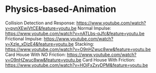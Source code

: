# Physics-based-Animation
Collision Detection and Response: https://www.youtube.com/watch?v=pynXEwiVtCE&feature=youtu.be
Normal Impulse: https://www.youtube.com/watch?v=nATLbs-qJfc&feature=youtu.be
Frictional Impulse: https://www.youtube.com/watch?v=XzIe_xDizE4&feature=youtu.be
Stacking: https://www.youtube.com/watch?v=O9nHZwuc8ww&feature=youtu.be
Card House With NO Friction: https://www.youtube.com/watch?v=O9nHZwuc8ww&feature=youtu.be
Card House With Friction: https://www.youtube.com/watch?v=HOjFxZxyDPM&feature=youtu.be




